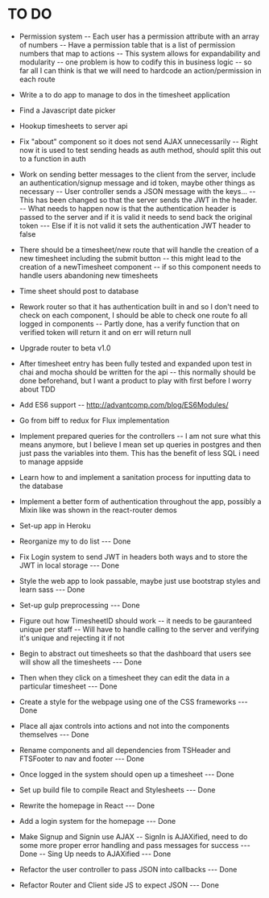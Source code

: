# TO DO

* Permission system
-- Each user has a permission attribute with an array of numbers
-- Have a permission table that is a list of permission numbers that map to actions
-- This system allows for expandability and modularity
-- one problem is how to codify this in business logic
-- so far all I can think is that we will need to hardcode an action/permission in each route

* Write a to do app to manage to dos in the timesheet application

* Find a Javascript date picker

* Hookup timesheets to server api

* Fix "about" component so it does not send AJAX unnecessarily
-- Right now it is used to test sending heads as auth method, should split this out to a function in auth

* Work on sending better messages to the client from the server, include an authentication/signup message and id token, maybe other things as necessary
-- User controller sends a JSON message with the keys...
-- This has been changed so that the server sends the JWT in the header.
-- What needs to happen now is that the authentication header is passed to the server and if it is valid it needs to send back the original token
--- Else if it is not valid it sets the authentication JWT header to false

* There should be a timesheet/new route that will handle the creation of a new timesheet including the submit button
-- this might lead to the creation of a newTimesheet component
-- if so this component needs to handle users abandoning new timesheets
* Time sheet should post to database

* Rework router so that it has authentication built in and so I don't need to check on each component, I should be able to check one route fo all logged in components
-- Partly done, has a verify function that on verified token will return it and on err will return null

* Upgrade router to beta v1.0

* After timesheet entry has been fully tested and expanded upon test in chai and mocha should be written for the api
-- this normally should be done beforehand, but I want a product to play with first before I worry about TDD

* Add ES6 support
-- http://advantcomp.com/blog/ES6Modules/

* Go from biff to redux for Flux implementation

* Implement prepared queries for the controllers
-- I am not sure what this means anymore, but I believe I mean set up queries in postgres and then just pass the variables into them. This has the benefit of less SQL i need to manage appside

* Learn how to and implement a sanitation process for inputting data to the database

* Implement a better form of authentication throughout the app, possibly a Mixin like was shown in the react-router demos

* Set-up app in Heroku

* Reorganize my to do list
--- Done

* Fix Login system to send JWT in headers both ways and to store the JWT in local storage
--- Done

* Style the web app to look passable, maybe just use bootstrap styles and learn sass
--- Done
* Set-up gulp preprocessing
--- Done

* Figure out how TimesheetID should work
-- it needs to be gauranteed unique per staff
-- Will have to handle calling to the server and verifying it's unique and rejecting it if not

* Begin to abstract out timesheets so that the dashboard that users see will show all the timesheets
--- Done

* Then when they click on a timesheet they can edit the data in a particular timesheet
--- Done

* Create a style for the webpage using one of the CSS frameworks
--- Done

* Place all ajax controls into actions and not into the components themselves
--- Done

* Rename components and all dependencies from TSHeader and FTSFooter to nav and footer
--- Done

* Once logged in the system should open up a timesheet
--- Done

* Set up build file to compile React and Stylesheets
--- Done
* Rewrite the homepage in React
--- Done

* Add a login system for the homepage
--- Done

* Make Signup and Signin use AJAX
-- SignIn is AJAXified, need to do some more proper error handling and pass messages for success
--- Done
-- Sing Up needs to AJAXified
--- Done

* Refactor the user controller to pass JSON into callbacks
--- Done

* Refactor Router and Client side JS to expect JSON
--- Done
